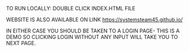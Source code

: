 TO RUN LOCALLY:
	DOUBLE CLICK INDEX.HTML FILE

WEBSITE IS ALSO AVAILABLE ON LINK https://systemsteam45.github.io/

IN EITHER CASE YOU SHOULD BE TAKEN TO A LOGIN PAGE- 
THIS IS A DEMO SO CLICKING LOGIN WITHOUT ANY INPUT
WILL TAKE YOU TO NEXT PAGE.